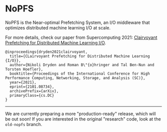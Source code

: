 # NoPFS

NoPFS is the Near-optimal Prefetching System, an I/O middleware that optimizes distributed machine learning I/O at scale.

For more details, check our paper from Supercomputing 2021: [Clairvoyant Prefetching for Distributed Machine Learning I/O](https://arxiv.org/abs/2101.08734).
```
@inproceedings{dryden2021clairvoyant,
  title={CLairvoyant Prefetching for Distributed Machine Learning {I/O}},
  author={Nikoli Dryden and Roman B\"{o}hringer and Tal Ben-Nun and Torsten Hoefler},
  booktitle={Proceedings of the International Conference for High Performance Computing, Networking, Storage, and Analysis (SC)},
  year={2021},
  eprint={2101.08734},
  archivePrefix={arXiv},
  primaryClass={cs.DC}
}
```

----

We are currently preparing a more "production-ready" release, which will be out soon! If you are interested in the original "research" code, look at the `old-nopfs` branch.
